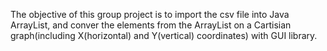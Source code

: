 The objective of this group project is to import the csv file into Java ArrayList, and conver the elements from the ArrayList on a Cartisian graph(including X(horizontal) and Y(vertical) coordinates) with GUI library. 
